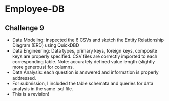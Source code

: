 # Employee-DB
## Challenge 9 
- Data Modeling: inspected the 6 CSVs and sketch the Entity Relationship Diagram (ERD) using QuickDBD
- Data Engineering: Data types, primary keys, foreign keys, composite keys are properly specified. CSV files are correctly imported to each corresponding table. Note: accurately defined value length (slightly more generous) for columns.
- Data Analysis: each question is answered and information is properly addressed.
- For submission, I included the table schemata and queries for data analysis in the same .sql file.
- This is a revision!
